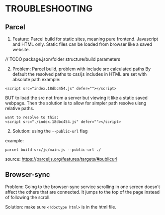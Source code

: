 # TROUBLESHOOTING

## Parcel

1. Feature: Parcel build for static sites, meaning pure frontend. Javascript and HTML only.
Static files can be loaded from browser like a saved website. 

// TODO package.json/folder structure/build parameters

2. Problem: Parcel build, problem with include src calculated paths
By default the resolved paths to css/js includes in HTML are set with absolute path
example: 
```
<script src="index.18dbc454.js" defer=""></script>
```
BUT to load the src not from a server but viewing it like a static saved webpage. Then the solution is to allow for simpler path resolve uisng relative paths.
```
want to resolve to this:
<script src="./index.18dbc454.js" defer=""></script>
```

2. Solution: 
using the `--public-url` flag

example:
```
parcel build src/js/main.js --public-url ./
```

source: https://parceljs.org/features/targets/#publicurl

## Browser-sync

Problem: Going to the browser-sync service scrolling in one screen doesn't affect the others that are connected. It jumps to the top of the page instead of following the scroll.

Solution: make sure `<!doctype html>` is in the html file.
